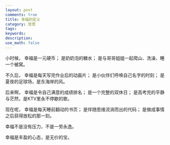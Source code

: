 ```yaml
---
layout: post
comments: true
title: 幸福的定义
category: 哲思
tags:
keywords:
description:
use_math: false
---
```


小时候，
幸福是一元硬币；
是奶奶泡的糖水；
是与哥哥姐姐一起爬山、洗澡、睡一个被窝。

不久后，
幸福是每天写完作业后的动画片；
是小伙伴们呼唤自己名字的时刻；
是夏夜的足球场，是东海岸的风。

后来啊，
幸福是令自己满意的成绩排名；
是一个完整的双休日；
是高考完的平静与茫然，是KTV里永不停歇的歌。

现在呢，
幸福是每天睡前翻动的书页；
是伴随思维流淌而出的代码；
是做成事情之后获得放松的那一刻。

幸福不是没有压力，不是一劳永逸。

幸福是丰盈的心态，是无价的宝。
